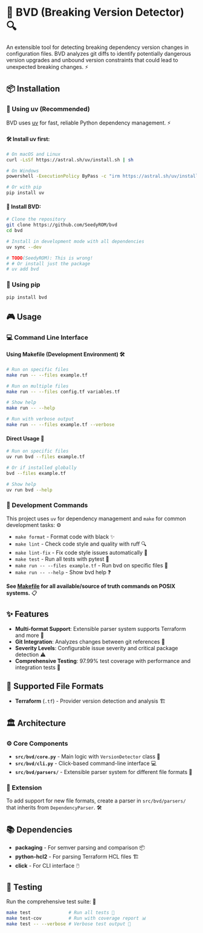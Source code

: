 # 🚨 BVD (Breaking Version Detector) 🔍

An extensible tool for detecting breaking dependency version changes in configuration files. BVD analyzes git diffs to identify potentially dangerous version upgrades and unbound version constraints that could lead to unexpected breaking changes. ⚡

## 📦 Installation

### 🚀 Using uv (Recommended)

BVD uses [uv](https://docs.astral.sh/uv/) for fast, reliable Python dependency management. ⚡

#### 🛠️ Install uv first:
```bash
# On macOS and Linux
curl -LsSf https://astral.sh/uv/install.sh | sh

# On Windows
powershell -ExecutionPolicy ByPass -c "irm https://astral.sh/uv/install.ps1 | iex"

# Or with pip
pip install uv
```

#### 🎯 Install BVD:
```bash
# Clone the repository
git clone https://github.com/SeedyROM/bvd
cd bvd

# Install in development mode with all dependencies
uv sync --dev

# TODO(SeedyROM): This is wrong!
# # Or install just the package
# uv add bvd
```

### 🐍 Using pip
```bash
pip install bvd
```

## 🎮 Usage

### 💻 Command Line Interface

#### Using Makefile (Development Environment) 🛠️
```bash
# Run on specific files
make run -- --files example.tf

# Run on multiple files
make run -- --files config.tf variables.tf

# Show help
make run -- --help

# Run with verbose output
make run -- --files example.tf --verbose
```

#### Direct Usage 🎯
```bash
# Run on specific files
uv run bvd --files example.tf

# Or if installed globally
bvd --files example.tf

# Show help
uv run bvd --help
```

### 🔧 Development Commands

This project uses `uv` for dependency management and `make` for common development tasks: ⚙️

- `make format` - Format code with black ✨
- `make lint` - Check code style and quality with ruff 🔍
- `make lint-fix` - Fix code style issues automatically 🔧
- `make test` - Run all tests with pytest 🧪
- `make run -- --files example.tf` - Run bvd on specific files 🎯
- `make run -- --help` - Show bvd help ❓


**See [Makefile](Makefile) for all available/source of truth commands on POSIX systems.** 📋

## ✨ Features

- **Multi-format Support**: Extensible parser system supports Terraform and more 🔧
- **Git Integration**: Analyzes changes between git references 🌳
- **Severity Levels**: Configurable issue severity and critical package detection ⚠️
- **Comprehensive Testing**: 97.99% test coverage with performance and integration tests 🎯

## 📄 Supported File Formats

- **Terraform** (`.tf`) - Provider version detection and analysis 🏗️

## 🏛️ Architecture

### ⚙️ Core Components

- **`src/bvd/core.py`** - Main logic with `VersionDetector` class 🧠
- **`src/bvd/cli.py`** - Click-based command-line interface 💻
- **`src/bvd/parsers/`** - Extensible parser system for different file formats 🔧

### 🔌 Extension

To add support for new file formats, create a parser in `src/bvd/parsers/` that inherits from `DependencyParser`. 🛠️

## 📚 Dependencies

- **packaging** - For semver parsing and comparison 📦
- **python-hcl2** - For parsing Terraform HCL files 🏗️
- **click** - For CLI interface 🖱️

## 🧪 Testing

Run the comprehensive test suite: 🚀
```bash
make test              # Run all tests 🧪
make test-cov          # Run with coverage report 📊
make test -- --verbose # Verbose test output 📢
```
